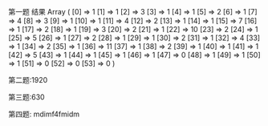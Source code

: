 
第一题   结果
Array
(
    [0] => 1
    [1] => 1
    [2] => 3
    [3] => 1
    [4] => 1
    [5] => 2
    [6] => 1
    [7] => 4
    [8] => 3
    [9] => 1
    [10] => 1
    [11] => 4
    [12] => 2
    [13] => 1
    [14] => 1
    [15] => 7
    [16] => 1
    [17] => 2
    [18] => 1
    [19] => 3
    [20] => 2
    [21] => 1
    [22] => 10
    [23] => 2
    [24] => 1
    [25] => 5
    [26] => 1
    [27] => 2
    [28] => 1
    [29] => 1
    [30] => 2
    [31] => 1
    [32] => 4
    [33] => 1
    [34] => 2
    [35] => 1
    [36] => 11
    [37] => 1
    [38] => 2
    [39] => 1
    [40] => 1
    [41] => 1
    [42] => 5
    [43] => 1
    [44] => 1
    [45] => 1
    [46] => 1
    [47] => 0
    [48] => 1
    [49] => 1
    [50] => 1
    [51] => 0
    [52] => 0
    [53] => 0
)

第二题:1920

第三题:630

第四题: mdimf4fmidm

 
